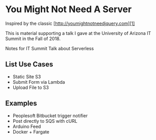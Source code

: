# You Might Not Need A Server

Inspired by the classic [http://youmightnotneedjquery.com][1]

[1]: http://youmightnotneedjquery.com

This is material supporting a talk I gave at the University of Arizona IT Summit in the Fall of 2018.

Notes for IT Summit Talk about Serverless

## List Use Cases

* Static Site S3
* Submit Form via Lambda
* Upload File to S3

## Examples

* Peoplesoft Bitbucket trigger notifier
* Post directly to SQS with cURL
* Arduino Feed
* Docker + Fargate


